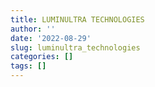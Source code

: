 ```yaml
---
title: LUMINULTRA TECHNOLOGIES
author: ''
date: '2022-08-29'
slug: luminultra_technologies
categories: []
tags: []
---
```


